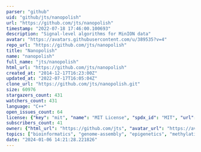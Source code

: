 ```yaml
---
parser: "github"
uid: "github/jts/nanopolish"
url: "https://github.com/jts/nanopolish"
timestamp: "2022-07-18 17:46:00.100693"
description: "Signal-level algorithms for MinION data"
avatar: "https://avatars.githubusercontent.com/u/389535?v=4"
repo_url: "https://github.com/jts/nanopolish"
title: "Nanopolish"
name: "nanopolish"
full_name: "jts/nanopolish"
html_url: "https://github.com/jts/nanopolish"
created_at: "2014-12-17T16:23:00Z"
updated_at: "2022-07-17T16:05:04Z"
clone_url: "https://github.com/jts/nanopolish.git"
size: 60976
stargazers_count: 431
watchers_count: 431
language: "C++"
open_issues_count: 64
license: {"key": "mit", "name": "MIT License", "spdx_id": "MIT", "url": "https://api.github.com/licenses/mit", "node_id": "MDc6TGljZW5zZTEz"}
subscribers_count: 41
owner: {"html_url": "https://github.com/jts", "avatar_url": "https://avatars.githubusercontent.com/u/389535?v=4", "login": "jts", "type": "User"}
topics: ["bioinformatics", "genome-assembly", "epigenetics", "methylation", "science", "c-plus-plus"]
date: "2024-01-06 14:21:28.221826"
---
```

